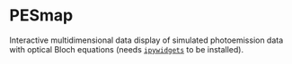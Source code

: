 # PESmap
Interactive multidimensional data display of simulated photoemission data with optical Bloch equations (needs [`ipywidgets`](https://github.com/jupyter-widgets/ipywidgets) to be installed).
